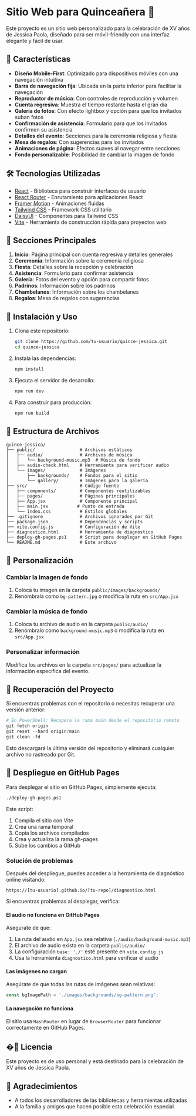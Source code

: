 # Sitio Web para Quinceañera 👑

Este proyecto es un sitio web personalizado para la celebración de XV años de Jessica Paola, diseñado para ser móvil-friendly con una interfaz elegante y fácil de usar.


## 🌟 Características

- **Diseño Mobile-First**: Optimizado para dispositivos móviles con una navegación intuitiva
- **Barra de navegación fija**: Ubicada en la parte inferior para facilitar la navegación
- **Reproductor de música**: Con controles de reproducción y volumen
- **Cuenta regresiva**: Muestra el tiempo restante hasta el gran día
- **Galería de fotos**: Con efecto lightbox y opción para que los invitados suban fotos
- **Confirmación de asistencia**: Formulario para que los invitados confirmen su asistencia
- **Detalles del evento**: Secciones para la ceremonia religiosa y fiesta
- **Mesa de regalos**: Con sugerencias para los invitados
- **Animaciones de página**: Efectos suaves al navegar entre secciones
- **Fondo personalizable**: Posibilidad de cambiar la imagen de fondo

## 🛠️ Tecnologías Utilizadas

- [React](https://reactjs.org/) - Biblioteca para construir interfaces de usuario
- [React Router](https://reactrouter.com/) - Enrutamiento para aplicaciones React
- [Framer Motion](https://www.framer.com/motion/) - Animaciones fluidas
- [Tailwind CSS](https://tailwindcss.com/) - Framework CSS utilitario
- [DaisyUI](https://daisyui.com/) - Componentes para Tailwind CSS
- [Vite](https://vitejs.dev/) - Herramienta de construcción rápida para proyectos web

## 📱 Secciones Principales

1. **Inicio**: Página principal con cuenta regresiva y detalles generales
2. **Ceremonia**: Información sobre la ceremonia religiosa
3. **Fiesta**: Detalles sobre la recepción y celebración
4. **Asistencia**: Formulario para confirmar asistencia
5. **Galería**: Fotos del evento y opción para compartir fotos
6. **Padrinos**: Información sobre los padrinos
7. **Chambelanes**: Información sobre los chambelanes
8. **Regalos**: Mesa de regalos con sugerencias

## 🚀 Instalación y Uso

1. Clona este repositorio:
   ```bash
   git clone https://github.com/tu-usuario/quince-jessica.git
   cd quince-jessica
   ```

2. Instala las dependencias:
   ```bash
   npm install
   ```

3. Ejecuta el servidor de desarrollo:
   ```bash
   npm run dev
   ```

4. Para construir para producción:
   ```bash
   npm run build
   ```

## 📁 Estructura de Archivos

```
quince-jessica/
├── public/                 # Archivos estáticos
│   ├── audio/              # Archivos de música
│   │   └── background-music.mp3  # Música de fondo
│   ├── audio-check.html    # Herramienta para verificar audio
│   └── images/             # Imágenes
│       ├── backgrounds/    # Fondos para el sitio
│       └── gallery/        # Imágenes para la galería
├── src/                    # Código fuente
│   ├── components/         # Componentes reutilizables
│   ├── pages/              # Páginas principales
│   ├── App.jsx             # Componente principal
│   ├── main.jsx           # Punto de entrada
│   └── index.css           # Estilos globales
├── .gitignore              # Archivos ignorados por Git
├── package.json            # Dependencias y scripts
├── vite.config.js          # Configuración de Vite
├── diagnostico.html        # Herramienta de diagnóstico
├── deploy-gh-pages.ps1     # Script para desplegar en GitHub Pages
└── README.md               # Este archivo
```

## 🔧 Personalización

### Cambiar la imagen de fondo

1. Coloca tu imagen en la carpeta `public/images/backgrounds/`
2. Renómbrala como `bg-pattern.jpg` o modifica la ruta en `src/App.jsx`

### Cambiar la música de fondo

1. Coloca tu archivo de audio en la carpeta `public/audio/`
2. Renómbralo como `background-music.mp3` o modifica la ruta en `src/App.jsx`

### Personalizar información

Modifica los archivos en la carpeta `src/pages/` para actualizar la información específica del evento.

## 🔄 Recuperación del Proyecto

Si encuentras problemas con el repositorio o necesitas recuperar una versión anterior:

```powershell
# En PowerShell: Recupera la rama main desde el repositorio remoto
git fetch origin
git reset --hard origin/main
git clean -fd
```

Esto descargará la última versión del repositorio y eliminará cualquier archivo no rastreado por Git.

## 🚢 Despliegue en GitHub Pages

Para desplegar el sitio en GitHub Pages, simplemente ejecuta:

```bash
./deploy-gh-pages.ps1
```

Este script:
1. Compila el sitio con Vite
2. Crea una rama temporal
3. Copia los archivos compilados
4. Crea y actualiza la rama gh-pages
5. Sube los cambios a GitHub

### Solución de problemas

Después del despliegue, puedes acceder a la herramienta de diagnóstico online visitando:
```
https://[tu-usuario].github.io/[tu-repo]/diagnostico.html
```

Si encuentras problemas al desplegar, verifica:

#### El audio no funciona en GitHub Pages

Asegúrate de que:
1. La ruta del audio en `App.jsx` sea relativa (`./audio/background-music.mp3`)
2. El archivo de audio exista en la carpeta `public/audio/`
3. La configuración `base: './'` esté presente en `vite.config.js`
4. Usa la herramienta `diagnostico.html` para verificar el audio

#### Las imágenes no cargan

Asegúrate de que todas las rutas de imágenes sean relativas:
```jsx
const bgImagePath = './images/backgrounds/bg-pattern.png';
```

#### La navegación no funciona

El sitio usa `HashRouter` en lugar de `BrowserRouter` para funcionar correctamente en GitHub Pages.

## �📝 Licencia

Este proyecto es de uso personal y está destinado para la celebración de XV años de Jessica Paola.

## 🙏 Agradecimientos

- A todos los desarrolladores de las bibliotecas y herramientas utilizadas
- A la familia y amigos que hacen posible esta celebración especial
